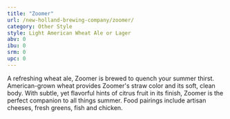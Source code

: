 ```yaml
---
title: "Zoomer"
url: /new-holland-brewing-company/zoomer/
category: Other Style
style: Light American Wheat Ale or Lager
abv: 0
ibu: 0
srm: 0
upc: 0
---
```

A refreshing wheat ale, Zoomer is brewed to quench your summer thirst. American-grown wheat provides Zoomer's straw color and its soft, clean body. With subtle, yet flavorful hints of citrus fruit in its finish, Zoomer is the perfect companion to all things summer. Food pairings include artisan cheeses, fresh greens, fish and chicken.
